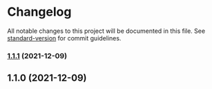# Changelog

All notable changes to this project will be documented in this file. See [standard-version](https://github.com/conventional-changelog/standard-version) for commit guidelines.

### [1.1.1](https://github.com/mert-solak/canvas-image-visualizer/compare/v1.1.0...v1.1.1) (2021-12-09)

## 1.1.0 (2021-12-09)
